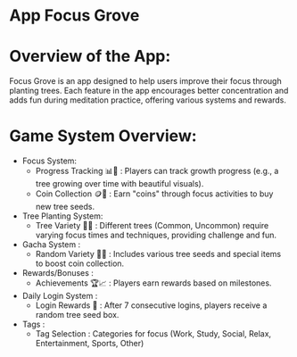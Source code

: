 # App Focus Grove
# Overview of the App:
Focus Grove is an app designed to help users improve their focus through planting trees. Each feature in the app encourages better concentration and adds fun during meditation practice, offering various systems and rewards.

# Game System Overview:

- Focus System:
    - Progress Tracking 📊🌱 : Players can track growth progress (e.g., a tree growing over time with beautiful visuals).
    - Coin Collection 🪙🌿 : Earn "coins" through focus activities to buy new tree seeds.
- Tree Planting System:
  - Tree Variety 🌳🌸 : Different trees (Common, Uncommon) require varying focus times and techniques, providing challenge and fun.
- Gacha System :
    - Random Variety 🎲🌱 : Includes various tree seeds and special items to boost coin collection.
- Rewards/Bonuses :
    - Achievements 🏆📈 : Players earn rewards based on milestones.
- Daily Login System :
    - Login Rewards 📅 : After 7 consecutive logins, players receive a random tree seed box.
- Tags :
    - Tag Selection : Categories for focus (Work, Study, Social, Relax, Entertainment, Sports, Other)
